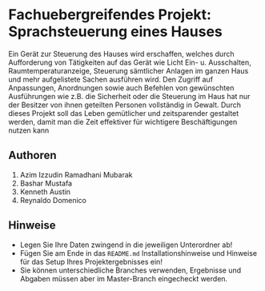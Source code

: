 # Fachuebergreifendes Projekt: Sprachsteuerung eines Hauses

Ein Gerät zur Steuerung des Hauses wird erschaffen, welches durch Aufforderung von Tätigkeiten auf das Gerät wie Licht Ein- u. Ausschalten, Raumtemperaturanzeige, Steuerung sämtlicher Anlagen im ganzen Haus und mehr aufgelistete Sachen ausführen wird. Den Zugriff auf Anpassungen, Anordnungen sowie auch Befehlen von gewünschten Ausführungen wie z.B. die Sicherheit oder die Steuerung im Haus hat nur der Besitzer von ihnen geteilten Personen vollständig in Gewalt.
Durch dieses Projekt soll das Leben gemütlicher und zeitsparender gestaltet werden, damit man die Zeit effektiver für wichtigere Beschäftigungen nutzen kann

## Authoren

1. Azim Izzudin Ramadhani Mubarak
2. Bashar Mustafa
3. Kenneth Austin
4. Reynaldo Domenico

## Hinweise

- Legen Sie Ihre Daten zwingend in die jeweiligen Unterordner ab!
- Fügen Sie am Ende in das ``README.md`` Installationshinweise und Hinweise für das Setup Ihres Projektergebnisses ein!
- Sie können unterschiedliche Branches verwenden, Ergebnisse und Abgaben müssen aber im Master-Branch eingecheckt werden.
